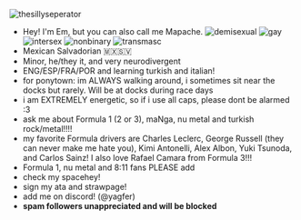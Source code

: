 ![thesillyseperator](https://64.media.tumblr.com/b24f1f30b5d5aecb0370ed48603ea757/9301312f61941f3c-6e/s2048x3072/9d5dd3d704c174ed935fc05d2b6f26b87b520dc4.pnj)
- Hey! I'm Em, but you can also call me Mapache. ![demisexual](https://i.postimg.cc/ZnVK5LgZ/demisexual-3-stripes-21-px.png) ![gay](https://i.postimg.cc/Sxt18pN8/gay-mlm-20px-6-stripes.png) ![intersex](https://i.postimg.cc/htC9X0ft/intersex-1-stripes-20-px.png) ![nonbinary](https://i.postimg.cc/1533YLnz/non-binary-4-stripes-20-px.png) ![transmasc](https://i.postimg.cc/rsMkDtqQ/transmasc-20px-5-stripes.png)
- Mexican Salvadorian 🇲🇽🇸🇻
- Minor, he/they it, and very neurodivergent
- ENG/ESP/FRA/POR and learning turkish and italian!
- for ponytown: im ALWAYS walking around, i sometimes sit near the docks but rarely. Will be at docks during race days
- i am EXTREMELY energetic, so if i use all caps, please dont be alarmed :3
- ask me about Formula 1 (2 or 3), maNga, nu metal and turkish rock/metal!!!!
- my favorite Formula drivers are Charles Leclerc, George Russell (they can never make me hate you), Kimi Antonelli, Alex Albon, Yuki Tsunoda, and Carlos Sainz! I also love Rafael Camara from Formula 3!!!
- Formula  1, nu metal and 8:11 fans PLEASE add
- check my spacehey!
- sign my ata and strawpage!
- add me on discord! (@yagfer)
- **spam followers unappreciated and will be blocked**
